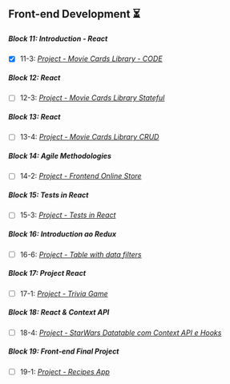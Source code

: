 ## Front-end Development :hourglass_flowing_sand:

##### Block 11: Introduction - React

- [x] 11-3: _[Project - Movie Cards Library - CODE](https://github.com/carolbezerra-dev/trybe-projects/tree/main/2.FrontEnd/11.React-Introduction)_

##### Block 12: React

- [ ] 12-3: _[Project - Movie Cards Library Stateful]()_

##### Block 13: React

- [ ] 13-4: _[Project - Movie Cards Library CRUD]()_

##### Block 14: Agile Methodologies

- [ ] 14-2: _[Project - Frontend Online Store]()_

##### Block 15: Tests in React

- [ ] 15-3: _[Project - Tests in React]()_

##### Block 16: Introduction ao Redux

- [ ] 16-6: _[Project - Table with data filters]()_

##### Block 17: Project React

- [ ] 17-1: _[Project - Trivia Game]()_

##### Block 18: React & Context API

- [ ] 18-4: _[Project - StarWars Datatable com Context API e Hooks]()_

##### Block 19: Front-end Final Project

- [ ] 19-1: _[Project - Recipes App]()_
